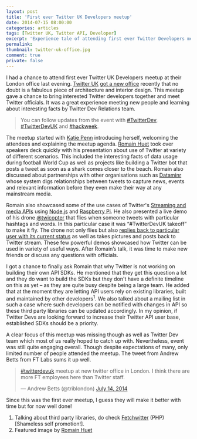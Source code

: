 ```yaml
---
layout: post
title: 'First ever Twitter UK Developers meetup'
date: 2014-07-15 08:00:00
categories: articles
tags: [Twitter UK, Twitter API, Developer]
excerpt: 'Experience tale of attending first ever Twitter Developers meetup by Twitter UK in London.'
permalink:
thumbnail: twitter-uk-office.jpg
comment: true
private: false
---
```


I had a chance to attend first ever Twitter UK Developers meetup at their London office last evening. [Twitter UK](https://www.google.co.uk/maps/@51.510506,-0.136692,3a,75y,39.58h,107.19t/data=!3m4!1e1!3m2!1s3qn-bGKqq9Yb3AGP5EJOeA!2e0!6m1!1e1) [got a new office](https://twitter.com/romainhuet/status/478456251983347712) recently that no doubt is a fabulous piece of architecture and interior design. This meetup gave a chance to bring interested Twitter developers together and meet Twitter officials. It was a great experience meeting new people and learning about interesting facts by Twitter Dev Relations team.

> You can follow updates from the event with [#TwitterDev](https://twitter.com/search?q=%23TwitterDev), [#TwitterDevUK](https://twitter.com/search?q=%23TwitterDevUK) and [#hackweek](https://twitter.com/search?q=%23hackweek).

The meetup started with [Katie Penn](https://twitter.com/@ktopenn) introducing herself, welcoming the attendees and explaining the meetup agenda. [Romain Huet](https://twitter.com/@romainhuet) took over speakers deck quickly with his presentation about use of Twitter at variety of different scenarios. This included the interesting facts of data usage during football World Cup as well as projects like building a Twitter bot that posts a tweet as soon as a shark comes closer to the beach. Romain also discussed about partnerships with other organisations such as [Dataminr](http://www.dataminr.com/) whose system digs relationships between tweets to capture news, events and relevant information before they even make their way at any mainstream media.

Romain also showcased some of the use cases of Twitter's [Streaming and media APIs](https://dev.twitter.com/docs/api/streaming) using [Node.js](http://nodejs.org) and [Raspberry Pi](http://www.raspberrypi.org/). He also presented a live demo of his drone [@twicopter](https://twitter.com/@twicopter) that flies when someone tweets with particular hashtags and words. In this particular case it was “#TwitterDevUK takeoff” to make it fly. The drone not only flies but also [replies back to particular user with its current status](https://twitter.com/twicopter/status/488754315402956800) as well as takes pictures and posts back to Twitter stream. These few powerful demos showcased how Twitter can be used in variety of useful ways. After Romain’s talk, it was time to make new friends or discuss any questions with officials.

I got a chance to finally ask Romain that why Twitter is not working on building their own API SDKs. He mentioned that they get this question a lot and they do want to build the SDKs but they don't have a definite timeline on this as yet – as they are quite busy despite being a large team. He added that at the moment they are letting API users rely on existing libraries, built and maintained by other developers<sup>1</sup>. We also talked about a mailing list in such a case where such developers can be notified with changes in API so these third party libraries can be updated accordingly. In my opinion, if Twitter Devs are looking forward to increase their Twitter API user base, established SDKs should be a priority.

A clear focus of this meetup was missing though as well as Twitter Dev team which most of us really hoped to catch up with. Nevertheless, event was still quite engaging overall. Though despite expectations of many, only limited number of people attended the meetup. The tweet from Andrew Betts from FT Labs sums it up well.

<blockquote class="twitter-tweet" lang="en"><p><a href="https://twitter.com/hashtag/twitterdevuk?src=hash">#twitterdevuk</a> meetup at new twitter office in London. I think there are more FT employees here than Twitter staff.</p>&mdash; Andrew Betts (@triblondon) <a href="https://twitter.com/triblondon/statuses/488759388287795200">July 14, 2014</a></blockquote>

Since this was the first ever meetup, I guess they will make it better with time but for now well done!


<footer>

1. Talking about third party libraries, do check [Fetchwitter](http://git.io/fetchwitter) (PHP) [Shameless self promotion!].
2. Featured image by [Romain Huet](https://twitter.com/romainhuet/status/478456251983347712)

</footer>